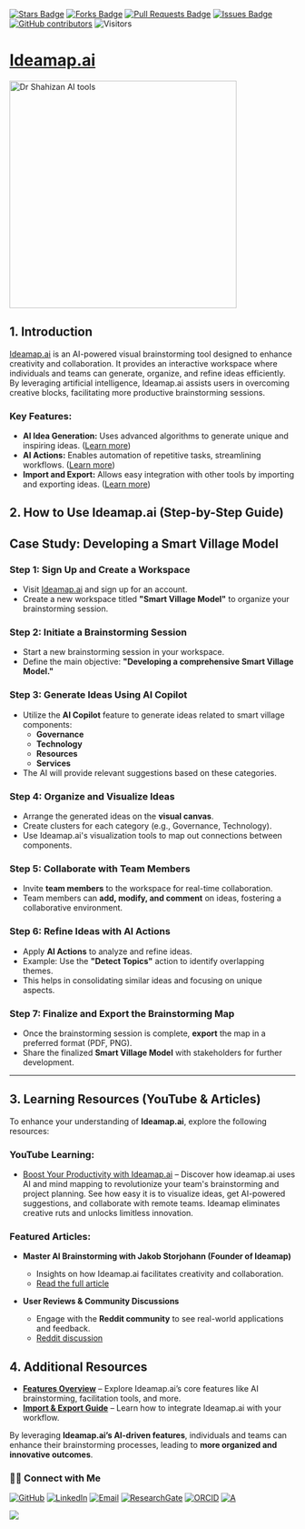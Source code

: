 <a href="https://github.com/drshahizan/short-course/stargazers"><img src="https://img.shields.io/github/stars/drshahizan/short-course" alt="Stars Badge"/></a>
<a href="https://github.com/drshahizan/short-course/network/members"><img src="https://img.shields.io/github/forks/drshahizan/short-course" alt="Forks Badge"/></a>
<a href="https://github.com/drshahizan/short-course/pulls"><img src="https://img.shields.io/github/issues-pr/drshahizan/short-course" alt="Pull Requests Badge"/></a>
<a href="https://github.com/drshahizan/short-course"><img src="https://img.shields.io/github/issues/drshahizan/short-course" alt="Issues Badge"/></a>
<a href="https://github.com/drshahizan/short-course/graphs/contributors"><img alt="GitHub contributors" src="https://img.shields.io/github/contributors/drshahizan/short-course?color=2b9348"></a>
![Visitors](https://api.visitorbadge.io/api/visitors?path=https%3A%2F%2Fgithub.com%2Fdrshahizan%2Fshort-course&labelColor=%23d9e3f0&countColor=%23697689&style=flat)

# [Ideamap.ai](https://ideamap.ai)

<a href="https://github.com/drshahizan/short-course/blob/main/workshop/25AIwriting">
 <img src="https://aitrendz.xyz/wp-content/uploads/2023/12/Screenshot-2023-12-16-at-16.53.36.png" alt="Dr Shahizan AI tools"  height="400">
</a>

## 1. Introduction

[Ideamap.ai](https://ideamap.ai) is an AI-powered visual brainstorming tool designed to enhance creativity and collaboration. It provides an interactive workspace where individuals and teams can generate, organize, and refine ideas efficiently. By leveraging artificial intelligence, Ideamap.ai assists users in overcoming creative blocks, facilitating more productive brainstorming sessions.

### Key Features:

- **AI Idea Generation:** Uses advanced algorithms to generate unique and inspiring ideas. ([Learn more](https://ideamap.ai/en-us/features/ai-idea-generation))
- **AI Actions:** Enables automation of repetitive tasks, streamlining workflows. ([Learn more](https://ideamap.ai/en-us/features/ai-actions))
- **Import and Export:** Allows easy integration with other tools by importing and exporting ideas. ([Learn more](https://ideamap.ai/en-us/features/import-and-export))


## 2. How to Use Ideamap.ai (Step-by-Step Guide)

## **Case Study: Developing a Smart Village Model**

### **Step 1: Sign Up and Create a Workspace**
- Visit [Ideamap.ai](https://ideamap.ai/) and sign up for an account.
- Create a new workspace titled **"Smart Village Model"** to organize your brainstorming session.

### **Step 2: Initiate a Brainstorming Session**
- Start a new brainstorming session in your workspace.
- Define the main objective: **"Developing a comprehensive Smart Village Model."**

### **Step 3: Generate Ideas Using AI Copilot**
- Utilize the **AI Copilot** feature to generate ideas related to smart village components:
  - **Governance**
  - **Technology**
  - **Resources**
  - **Services**
- The AI will provide relevant suggestions based on these categories.

### **Step 4: Organize and Visualize Ideas**
- Arrange the generated ideas on the **visual canvas**.
- Create clusters for each category (e.g., Governance, Technology).
- Use Ideamap.ai's visualization tools to map out connections between components.

### **Step 5: Collaborate with Team Members**
- Invite **team members** to the workspace for real-time collaboration.
- Team members can **add, modify, and comment** on ideas, fostering a collaborative environment.

### **Step 6: Refine Ideas with AI Actions**
- Apply **AI Actions** to analyze and refine ideas.
- Example: Use the **"Detect Topics"** action to identify overlapping themes.
- This helps in consolidating similar ideas and focusing on unique aspects.

### **Step 7: Finalize and Export the Brainstorming Map**
- Once the brainstorming session is complete, **export** the map in a preferred format (PDF, PNG).
- Share the finalized **Smart Village Model** with stakeholders for further development.

---

## 3. Learning Resources (YouTube & Articles)

To enhance your understanding of **Ideamap.ai**, explore the following resources:

### **YouTube Learning:**
- [Boost Your Productivity with Ideamap.ai](https://youtu.be/hKZjcmZ7pBs?si=-ZrhAFRtDcAUSSgN) – Discover how ideamap.ai uses AI and mind mapping to revolutionize your team's brainstorming and project planning. See how easy it is to visualize ideas, get AI-powered suggestions, and collaborate with remote teams. Ideamap eliminates creative ruts and unlocks limitless innovation.

### **Featured Articles:**
- **Master AI Brainstorming with Jakob Storjohann (Founder of Ideamap)**
  - Insights on how Ideamap.ai facilitates creativity and collaboration.  
  - [Read the full article](https://nesslabs.com/ideamap-featured-tool)
  
- **User Reviews & Community Discussions**
  - Engage with the **Reddit community** to see real-world applications and feedback.
  - [Reddit discussion](https://www.reddit.com/r/Creativity/comments/1igxgws/why_ideamapai_is_a_game_changer_for_organizing/)

## 4. Additional Resources

- **[Features Overview](https://ideamap.ai/en-us/features)** – Explore Ideamap.ai’s core features like AI brainstorming, facilitation tools, and more.
- **[Import & Export Guide](https://ideamap.ai/en-us/features/import-and-export)** – Learn how to integrate Ideamap.ai with your workflow.

By leveraging **Ideamap.ai’s AI-driven features**, individuals and teams can enhance their brainstorming processes, leading to **more organized and innovative outcomes**.


### 🙌🏻 Connect with Me
<p align="left">
    <a href="https://github.com/drshahizan" target="_blank"><img alt="GitHub" src="https://img.shields.io/badge/-@drshahizan-181717?style=flat-square&logo=GitHub&logoColor=white"></a>
    <a href="https://www.linkedin.com/in/drshahizan" target="_blank"><img alt="LinkedIn" src="https://img.shields.io/badge/-drshahizan-blue?style=flat-square&logo=Linkedin&logoColor=white&link=https://www.linkedin.com/in/drshahizan/"></a>
    <a href="mailto:shahizan@utm.my" target="_blank"><img alt="Email" src="https://img.shields.io/badge/-shahizan@utm.my-c14438?style=flat-square&logo=Gmail&logoColor=white&link=mailto:shahizan@utm.my.com"></a>
    <a href="https://www.researchgate.net/profile/Mohd-Othman-28" target="_blank"><img alt="ResearchGate" src="https://img.shields.io/badge/-ResearchGate-00CCBB?style=flat-square&logo=ResearchGate&logoColor=white"></a>
    <a href="https://orcid.org/0000-0003-4261-1873" target="_blank"><img alt="ORCID" src="https://img.shields.io/badge/-ORCID-A6CE39?style=flat-square&logo=ORCID&logoColor=white"></a> 
 <a href="https://visitorbadge.io/status?path=https%3A%2F%2Fgithub.com%2Fdrshahizan" target="_blank"><img alt="A" src="https://api.visitorbadge.io/api/visitors?path=https%3A%2F%2Fgithub.com%2Fdrshahizan&labelColor=%23697689&countColor=%23555555&style=plastic"></a>
 
![](https://hit.yhype.me/github/profile?user_id=81284918)
</p>



